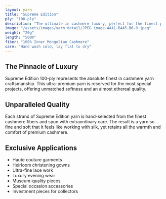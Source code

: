 ```yaml
---
layout: yarn
title: "Supreme Edition"
ply: "100-ply"
description: "The ultimate in cashmere luxury, perfect for the finest projects. Our most exclusive yarn with unparalleled softness and elegance."
image: "/assets/images/yarn detail/JPEG image-4AA1-B4A5-B6-0.jpeg"
weight: "20g"
length: "500m"
fiber: "100% Inner Mongolian Cashmere"
care: "Hand wash cold, lay flat to dry"
---
```


## The Pinnacle of Luxury

Supreme Edition 100-ply represents the absolute finest in cashmere yarn craftsmanship. This ultra-premium yarn is reserved for the most special projects, offering unmatched softness and an almost ethereal quality.

## Unparalleled Quality

Each strand of Supreme Edition yarn is hand-selected from the finest cashmere fibers and spun with extraordinary care. The result is a yarn so fine and soft that it feels like working with silk, yet retains all the warmth and comfort of premium cashmere.

## Exclusive Applications

- Haute couture garments
- Heirloom christening gowns
- Ultra-fine lace work
- Luxury evening wear
- Museum-quality pieces
- Special occasion accessories
- Investment pieces for collectors 